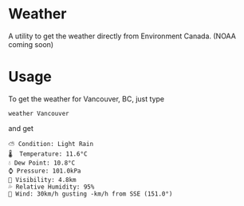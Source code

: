 # Weather
A utility to get the weather directly from Environment Canada. (NOAA coming soon)

# Usage
To get the weather for Vancouver, BC, just type
```
weather Vancouver
```
and get
```
⛅ Condition: Light Rain
🌡️  Temperature: 11.6°C
💧 Dew Point: 10.8°C
⌚ Pressure: 101.0kPa
🌳 Visibility: 4.8km
💦 Relative Humidity: 95%
💨 Wind: 30km/h gusting -km/h from SSE (151.0°)
```
